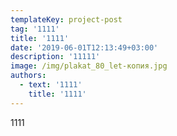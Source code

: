 ```yaml
---
templateKey: project-post
tag: '1111'
title: '1111'
date: '2019-06-01T12:13:49+03:00'
description: '11111'
image: /img/plakat_80_let-копия.jpg
authors:
  - text: '1111'
    title: '1111'
---
```

1111
